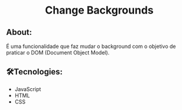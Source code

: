 <h1 align="center">Change Backgrounds</h1>

## About: 
<p>É uma funcionalidade que faz mudar o background com o objetivo de praticar o DOM (Document Object Model).</p>

## 🛠Tecnologies: 
<ul>
    <li>JavaScript</li>
    <li>HTML</li>
    <li>CSS</li>
</ul>